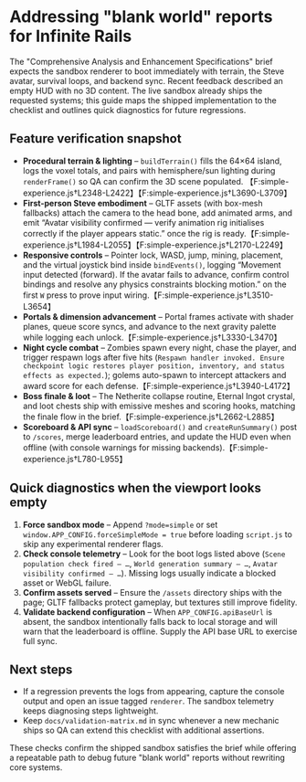 # Addressing "blank world" reports for Infinite Rails

The "Comprehensive Analysis and Enhancement Specifications" brief expects the
sandbox renderer to boot immediately with terrain, the Steve avatar, survival
loops, and backend sync. Recent feedback described an empty HUD with no 3D
content. The live sandbox already ships the requested systems; this guide maps
the shipped implementation to the checklist and outlines quick diagnostics for
future regressions.

## Feature verification snapshot

- **Procedural terrain & lighting** – `buildTerrain()` fills the 64×64 island,
  logs the voxel totals, and pairs with hemisphere/sun lighting during
  `renderFrame()` so QA can confirm the 3D scene populated.
  【F:simple-experience.js†L2348-L2422】【F:simple-experience.js†L3690-L3709】
- **First-person Steve embodiment** – GLTF assets (with box-mesh fallbacks)
  attach the camera to the head bone, add animated arms, and emit “Avatar visibility confirmed — verify animation rig initialises correctly if the player appears static.” once the rig is ready.【F:simple-experience.js†L1984-L2055】【F:simple-experience.js†L2170-L2249】
- **Responsive controls** – Pointer lock, WASD, jump, mining, placement, and the
  virtual joystick bind inside `bindEvents()`, logging “Movement input detected (forward). If the avatar fails to advance, confirm control bindings and resolve any physics constraints blocking motion.” on the
  first `W` press to prove input wiring.【F:simple-experience.js†L3510-L3654】
- **Portals & dimension advancement** – Portal frames activate with shader
  planes, queue score syncs, and advance to the next gravity palette while
  logging each unlock.【F:simple-experience.js†L3330-L3470】
- **Night cycle combat** – Zombies spawn every night, chase the player, and
  trigger respawn logs after five hits (`Respawn handler invoked. Ensure checkpoint logic restores player position, inventory, and status effects as expected.`); golems auto-spawn to intercept attackers
  and award score for each defense.【F:simple-experience.js†L3940-L4172】
- **Boss finale & loot** – The Netherite collapse routine, Eternal Ingot crystal,
  and loot chests ship with emissive meshes and scoring hooks, matching the
  finale flow in the brief.【F:simple-experience.js†L2662-L2885】
- **Scoreboard & API sync** – `loadScoreboard()` and `createRunSummary()` post to
  `/scores`, merge leaderboard entries, and update the HUD even when offline
  (with console warnings for missing backends).【F:simple-experience.js†L780-L955】

## Quick diagnostics when the viewport looks empty

1. **Force sandbox mode** – Append `?mode=simple` or set
   `window.APP_CONFIG.forceSimpleMode = true` before loading `script.js` to skip
   any experimental renderer flags.
2. **Check console telemetry** – Look for the boot logs listed above
   (`Scene population check fired — …`, `World generation summary — …`, `Avatar visibility confirmed — …`). Missing
   logs usually indicate a blocked asset or WebGL failure.
3. **Confirm assets served** – Ensure the `/assets` directory ships with the
   page; GLTF fallbacks protect gameplay, but textures still improve fidelity.
4. **Validate backend configuration** – When `APP_CONFIG.apiBaseUrl` is absent,
   the sandbox intentionally falls back to local storage and will warn that the
   leaderboard is offline. Supply the API base URL to exercise full sync.

## Next steps

- If a regression prevents the logs from appearing, capture the console output
  and open an issue tagged `renderer`. The sandbox telemetry keeps diagnosing
  steps lightweight.
- Keep `docs/validation-matrix.md` in sync whenever a new mechanic ships so QA
  can extend this checklist with additional assertions.

These checks confirm the shipped sandbox satisfies the brief while offering a
repeatable path to debug future "blank world" reports without rewriting core
systems.
